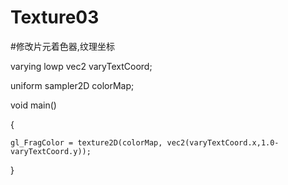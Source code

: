 # Texture03

#修改片元着色器,纹理坐标

varying lowp vec2 varyTextCoord;

uniform sampler2D colorMap;

void main()

{

    gl_FragColor = texture2D(colorMap, vec2(varyTextCoord.x,1.0-varyTextCoord.y));

}
